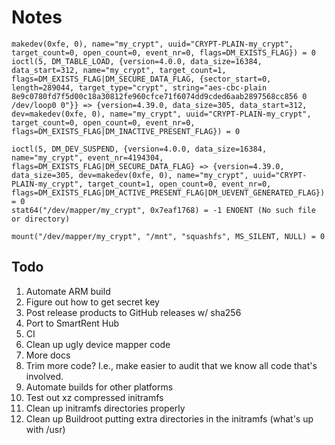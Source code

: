 # Notes

```strace
makedev(0xfe, 0), name="my_crypt", uuid="CRYPT-PLAIN-my_crypt", target_count=0, open_count=0, event_nr=0, flags=DM_EXISTS_FLAG}) = 0
ioctl(5, DM_TABLE_LOAD, {version=4.0.0, data_size=16384, data_start=312, name="my_crypt", target_count=1, flags=DM_EXISTS_FLAG|DM_SECURE_DATA_FLAG, {sector_start=0, length=289044, target_type="crypt", string="aes-cbc-plain 8e9c0780fd7f5d00c18a30812fe960cfce71f6074dd9cded6aab2897568cc856 0 /dev/loop0 0"}} => {version=4.39.0, data_size=305, data_start=312, dev=makedev(0xfe, 0), name="my_crypt", uuid="CRYPT-PLAIN-my_crypt", target_count=0, open_count=0, event_nr=0, flags=DM_EXISTS_FLAG|DM_INACTIVE_PRESENT_FLAG}) = 0

ioctl(5, DM_DEV_SUSPEND, {version=4.0.0, data_size=16384, name="my_crypt", event_nr=4194304, flags=DM_EXISTS_FLAG|DM_SECURE_DATA_FLAG} => {version=4.39.0, data_size=305, dev=makedev(0xfe, 0), name="my_crypt", uuid="CRYPT-PLAIN-my_crypt", target_count=1, open_count=0, event_nr=0, flags=DM_EXISTS_FLAG|DM_ACTIVE_PRESENT_FLAG|DM_UEVENT_GENERATED_FLAG}) = 0
stat64("/dev/mapper/my_crypt", 0x7eaf1768) = -1 ENOENT (No such file or directory)

mount("/dev/mapper/my_crypt", "/mnt", "squashfs", MS_SILENT, NULL) = 0

```

## Todo

1. Automate ARM build
1. Figure out how to get secret key
1. Post release products to GitHub releases w/ sha256
1. Port to SmartRent Hub
1. CI
1. Clean up ugly device mapper code
1. More docs
1. Trim more code? I.e., make easier to audit that we know all code that's involved.
1. Automate builds for other platforms
1. Test out xz compressed initramfs
1. Clean up initramfs directories properly
1. Clean up Buildroot putting extra directories in the initramfs (what's up with
   /usr)
